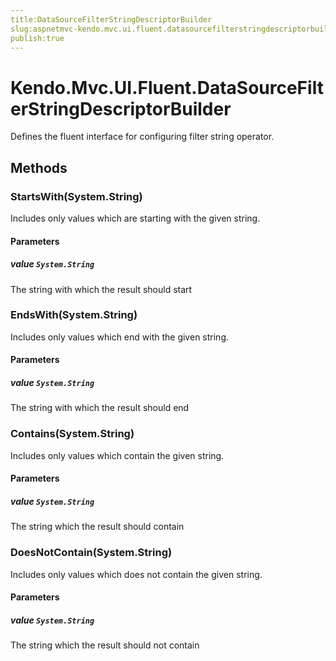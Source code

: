 ```yaml
---
title:DataSourceFilterStringDescriptorBuilder
slug:aspnetmvc-kendo.mvc.ui.fluent.datasourcefilterstringdescriptorbuilder
publish:true
---
```


# Kendo.Mvc.UI.Fluent.DataSourceFilterStringDescriptorBuilder

Defines the fluent interface for configuring filter string operator.

## Methods

### StartsWith(System.String)
Includes only values which are starting with the given string.

#### Parameters

##### value `System.String`
The string with which the result should start

### EndsWith(System.String)
Includes only values which end with the given string.

#### Parameters

##### value `System.String`
The string with which the result should end

### Contains(System.String)
Includes only values which contain the given string.

#### Parameters

##### value `System.String`
The string which the result should contain

### DoesNotContain(System.String)
Includes only values which does not contain the given string.

#### Parameters

##### value `System.String`
The string which the result should not contain